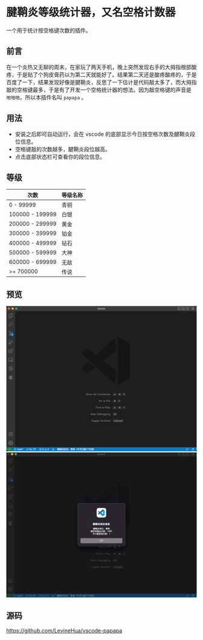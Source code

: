 # 腱鞘炎等级统计器，又名空格计数器

一个用于统计按空格键次数的插件。

## 前言

 在一个炎热又无聊的周末，在家玩了两天手机，晚上突然发现右手的大拇指根部酸疼，于是贴了个狗皮膏药以为第二天就能好了。结果第二天还是酸疼酸疼的，于是百度了一下，结果发现好像是腱鞘炎，反思了一下估计是代码敲太多了，而大拇指敲的空格键最多，于是有了开发一个空格统计器的想法。因为敲空格键的声音是 `啪啪啪`，所以本插件名叫 `papapa` 。

## 用法

* 安装之后即可自动运行，会在 vscode 的底部显示今日按空格次数及腱鞘炎段位信息。
* 空格键敲的次数越多，腱鞘炎段位越高。
* 点击底部状态栏可查看你的段位信息。

## 等级

| 次数            | 等级名称 |
| --------------- | -------- |
| 0 - 99999       | 青铜     |
| 100000 - 199999 | 白银     |
| 200000 - 299999 | 黄金     |
| 300000 - 399999 | 铂金     |
| 400000 - 499999 | 钻石     |
| 500000 - 599999 | 大神     |
| 600000 - 699999 | 无敌     |
| >= 700000       | 传说     |

## 预览

<img src="./src/static/example1.png" alt="example" style="zoom:80%;" />

<img src="./src/static/example2.png" alt="example" style="zoom:80%;" />

## 源码

https://github.com/LevineHua/vscode-papapa

